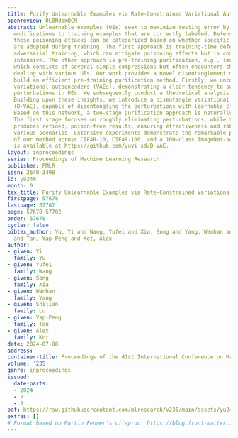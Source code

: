 ```yaml
---
title: Purify Unlearnable Examples via Rate-Constrained Variational Autoencoders
openreview: 0LBNdbmQCM
abstract: Unlearnable examples (UEs) seek to maximize testing error by making subtle
  modifications to training examples that are correctly labeled. Defenses against
  these poisoning attacks can be categorized based on whether specific interventions
  are adopted during training. The first approach is training-time defense, such as
  adversarial training, which can mitigate poisoning effects but is computationally
  intensive. The other approach is pre-training purification, e.g., image short squeezing,
  which consists of several simple compressions but often encounters challenges in
  dealing with various UEs. Our work provides a novel disentanglement mechanism to
  build an efficient pre-training purification method. Firstly, we uncover rate-constrained
  variational autoencoders (VAEs), demonstrating a clear tendency to suppress the
  perturbations in UEs. We subsequently conduct a theoretical analysis for this phenomenon.
  Building upon these insights, we introduce a disentangle variational autoencoder
  (D-VAE), capable of disentangling the perturbations with learnable class-wise embeddings.
  Based on this network, a two-stage purification approach is naturally developed.
  The first stage focuses on roughly eliminating perturbations, while the second stage
  produces refined, poison-free results, ensuring effectiveness and robustness across
  various scenarios. Extensive experiments demonstrate the remarkable performance
  of our method across CIFAR-10, CIFAR-100, and a 100-class ImageNet-subset. Code
  is available at https://github.com/yuyi-sd/D-VAE.
layout: inproceedings
series: Proceedings of Machine Learning Research
publisher: PMLR
issn: 2640-3498
id: yu24m
month: 0
tex_title: Purify Unlearnable Examples via Rate-Constrained Variational Autoencoders
firstpage: 57678
lastpage: 57702
page: 57678-57702
order: 57678
cycles: false
bibtex_author: Yu, Yi and Wang, Yufei and Xia, Song and Yang, Wenhan and Lu, Shijian
  and Tan, Yap-Peng and Kot, Alex
author:
- given: Yi
  family: Yu
- given: Yufei
  family: Wang
- given: Song
  family: Xia
- given: Wenhan
  family: Yang
- given: Shijian
  family: Lu
- given: Yap-Peng
  family: Tan
- given: Alex
  family: Kot
date: 2024-07-08
address:
container-title: Proceedings of the 41st International Conference on Machine Learning
volume: '235'
genre: inproceedings
issued:
  date-parts:
  - 2024
  - 7
  - 8
pdf: https://raw.githubusercontent.com/mlresearch/v235/main/assets/yu24m/yu24m.pdf
extras: []
# Format based on Martin Fenner's citeproc: https://blog.front-matter.io/posts/citeproc-yaml-for-bibliographies/
---
```

